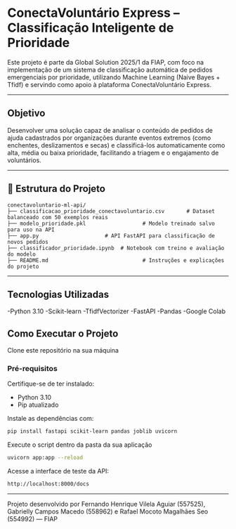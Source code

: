 # ConectaVoluntário Express – Classificação Inteligente de Prioridade

Este projeto é parte da Global Solution 2025/1 da FIAP, com foco na implementação de um sistema de classificação automática de pedidos emergenciais por prioridade, utilizando Machine Learning (Naive Bayes + Tfidf) e servindo como apoio à plataforma ConectaVoluntário Express.

---

## Objetivo

Desenvolver uma solução capaz de analisar o conteúdo de pedidos de ajuda cadastrados por organizações durante eventos extremos (como enchentes, deslizamentos e secas) e classificá-los automaticamente como alta, média ou baixa prioridade, facilitando a triagem e o engajamento de voluntários.

---

## 📁 Estrutura do Projeto

```
conectavoluntario-ml-api/
├── classificacao_prioridade_conectavoluntario.csv       # Dataset balanceado com 50 exemplos reais
├── modelo_prioridade.pkl                  # Modelo treinado salvo para uso na API
├── app.py                     # API FastAPI para classificação de novos pedidos
├── classificador_prioridade.ipynb  # Notebook com treino e avaliação do modelo
├── README.md                              # Instruções e explicações do projeto

```

---

## Tecnologias Utilizadas

-Python 3.10
-Scikit-learn
-TfidfVectorizer
-FastAPI
-Pandas
-Google Colab

## Como Executar o Projeto

Clone este repositório na sua máquina

### Pré-requisitos

Certifique-se de ter instalado:

- Python 3.10
- Pip atualizado

Instale as dependências com:

```bash
pip install fastapi scikit-learn pandas joblib uvicorn
```

Execute o script dentro da pasta da sua aplicação

```bash
uvicorn app:app --reload
```

Acesse a interface de teste da API:

```bash
http://localhost:8000/docs
```

---

Projeto desenvolvido por Fernando Henrique Vilela Aguiar (557525), Gabrielly Campos Macedo (558962) e Rafael Mocoto Magalhães Seo (554992) — FIAP

